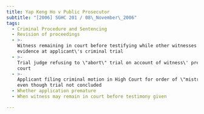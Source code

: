 ```yaml
---
title: Yap Keng Ho v Public Prosecutor
subtitle: "[2006] SGHC 201 / 08\_November\_2006"
tags:
  - Criminal Procedure and Sentencing
  - Revision of proceedings
  - >-
    Witness remaining in court before testifying while other witnesses giving
    evidence at applicant\'s criminal trial
  - >-
    Trial judge refusing to \"abort\" trial on account of witness\' presence in
    court
  - >-
    Applicant filing criminal motion in High Court for order of \"mistrial\"
    even though trial not concluded
  - Whether application premature
  - When witness may remain in court before testimony given

---
```


